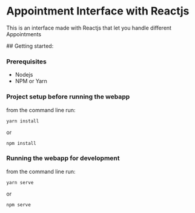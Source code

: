 # Appointment Interface with Reactjs
This is an interface made with Reactjs that let you handle different Appointments

## Getting started:

### Prerequisites
  * Nodejs
  * NPM or Yarn

### Project setup before running the webapp

from the command line run:
```
yarn install
```
or
```
npm install
```

### Running the webapp for development
from the command line run:
```
yarn serve
```
or
```
npm serve
```

